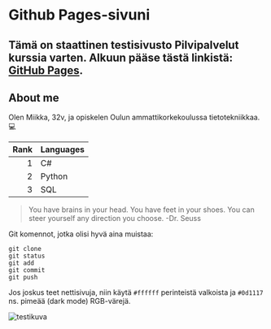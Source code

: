 # Github Pages-sivuni
## Tämä on staattinen testisivusto Pilvipalvelut kurssia varten. Alkuun pääse tästä linkistä: [GitHub Pages](https://pages.github.com/).

## About me

Olen Miikka, 32v, ja opiskelen Oulun ammattikorkekoulussa tietotekniikkaa. 💻

| Rank | Languages |
|-----:|-----------|
|     1| C#        |
|     2| Python    |
|     3| SQL       |

> You have brains in your head. You have feet in your shoes. You can steer yourself any direction you choose. -Dr. Seuss

Git komennot, jotka olisi hyvä aina muistaa:
```
git clone
git status
git add
git commit
git push
```

Jos joskus teet nettisivuja, niin käytä `#ffffff` perinteistä valkoista ja  `#0d1117` ns. pimeää (dark mode) RGB-värejä.

![testikuva](https://myoctocat.com/assets/images/base-octocat.svg)

